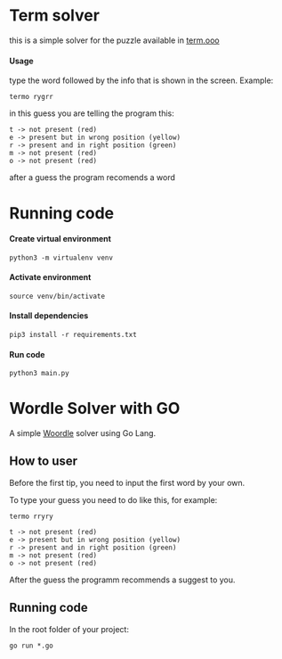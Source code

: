 # Term solver

this is a simple solver for the puzzle available in [term.ooo](https://term.ooo/)

#### Usage
type the word followed by the info that is shown in the screen. Example:
```
termo rygrr
```
in this guess you are telling the program this:
```
t -> not present (red)
e -> present but in wrong position (yellow)
r -> present and in right position (green)
m -> not present (red)
o -> not present (red)
```

after a guess the program recomends a word

# Running code
#### Create virtual environment
```
python3 -m virtualenv venv
```
#### Activate environment
```
source venv/bin/activate
```
#### Install dependencies
```
pip3 install -r requirements.txt
```
#### Run code
```
python3 main.py
```

# Wordle Solver with GO

A simple [Woordle](https://www.nytimes.com/games/wordle/index.html) solver using Go Lang.

## How to user

Before the first tip, you need to input the first word by your own.

To type your guess you need to do like this, for example:

```
termo rryry

t -> not present (red)
e -> present but in wrong position (yellow)
r -> present and in right position (green)
m -> not present (red)
o -> not present (red)
```
After the guess the programm recommends a suggest to you.

## Running code

In the root folder of your project:
```
go run *.go
```
